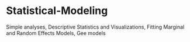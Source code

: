 # Statistical-Modeling
Simple analyses, Descriptive Statistics and Visualizations, Fitting Marginal and Random Effects Models, Gee models
